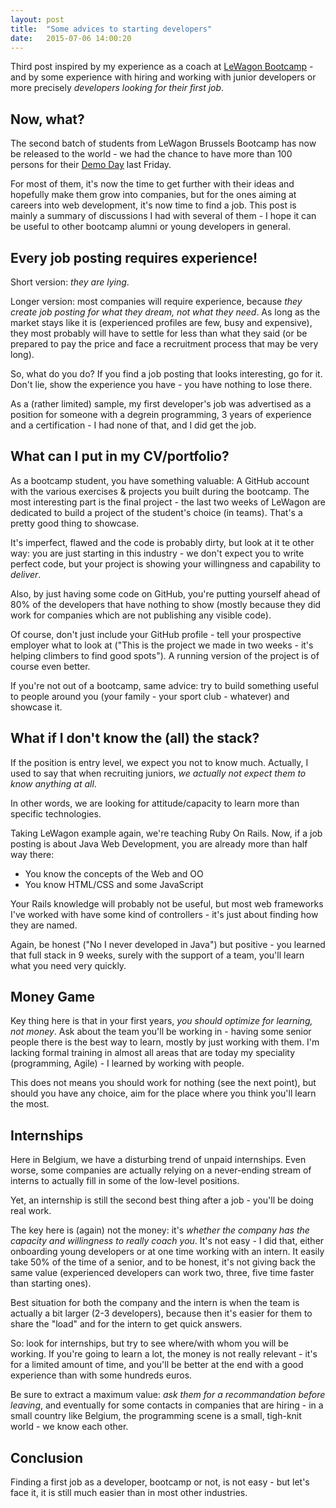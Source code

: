 ```yaml
---
layout: post
title:  "Some advices to starting developers"
date:   2015-07-06 14:00:20
---
```


Third post inspired by my experience as a coach at [LeWagon Bootcamp](http://lewagon.org/program) - and by some experience with hiring and working with junior developers or more precisely *developers looking for their first job*.

## Now, what?

The second batch of students from LeWagon Brussels Bootcamp has now be released to the world - we had the chance to have more than 100 persons for their [Demo Day](http://www.meetup.com/Le-Wagon-Brussels-Coding-Station/events/223403251/) last Friday.

For most of them, it's now the time to get further with their ideas and hopefully make them grow into companies, but for the ones aiming at careers into web development, it's now time to find a job. This post is mainly a summary of discussions I had with several of them - I hope it can be useful to other bootcamp alumni or young developers in general.

## Every job posting requires experience! 

Short version: *they are lying*.

Longer version: most companies will require experience, because *they create job posting for what they dream, not what they need*. As long as the market stays like it is (experienced profiles are few, busy and expensive), they most probably will have to settle for less than what they said (or be prepared to pay the price and face a recruitment process that may be very long).

So, what do you do? If you find a job posting that looks interesting, go for it. Don't lie, show the experience you have - you have nothing to lose there.

As a (rather limited) sample, my first developer's job was advertised as a position for someone with a degrein programming, 3 years of experience and a certification - I had none of that, and I did get the job.

## What can I put in my CV/portfolio?

As a bootcamp student, you have something valuable: A GitHub account with the various exercises & projects you built during the bootcamp. The most interesting part is the final project - the last two weeks of LeWagon are dedicated to build a project of the student's choice (in teams). That's a pretty good thing to showcase.

It's imperfect, flawed and the code is probably dirty, but look at it te other way: you are just starting in this industry - we don't expect you to write perfect code, but your project is showing your willingness and capability to *deliver*.

Also, by just having some code on GitHub, you're putting yourself ahead of 80% of the developers that have nothing to show (mostly because they did work for companies which are not publishing any visible code).

Of course, don't just include your GitHub profile - tell your prospective employer what to look at ("This is the project we made in two weeks - it's helping climbers to find good spots"). A running version of the project is of course even better.

If you're not out of a bootcamp, same advice: try to build something useful to people around you (your family - your sport club - whatever) and showcase it.

## What if I don't know the (all) the stack?

If the position is entry level, we expect you not to know much. Actually, I used to say that when recruiting juniors, *we actually not expect them to know anything at all*.

In other words, we are looking for attitude/capacity to learn more than specific technologies.

Taking LeWagon example again, we're teaching Ruby On Rails. Now, if a job posting is about Java Web Development, you are already more than half way there:

* You know the concepts of the Web and OO
* You know HTML/CSS and some JavaScript

Your Rails knowledge will probably not be useful, but most web frameworks I've worked with have some kind of controllers - it's just about finding how they are named.

Again, be honest ("No I never developed in Java") but positive - you learned that full stack in 9 weeks, surely with the support of a team, you'll learn what you need very quickly.

## Money Game

Key thing here is that in your first years, *you should optimize for learning, not money*. Ask about the team you'll be working in - having some senior people there is the best way to learn, mostly by just working with them. I'm lacking formal training in almost all areas that are today my speciality (programming, Agile) - I learned by working with people.

This does not means you should work for nothing (see the next point), but should you have any choice, aim for the place where you think you'll learn the most.

## Internships

Here in Belgium, we have a disturbing trend of unpaid internships. Even worse, some companies are actually relying on a never-ending stream of interns to actually fill in some of the low-level positions.

Yet, an internship is still the second best thing after a job - you'll be doing real work.

The key here is (again) not the money: it's *whether the company has the capacity and willingness to really coach you*. It's not easy - I did that, either onboarding young developers or at one time working with an intern. It easily take 50% of the time of a senior, and to be honest, it's not giving back the same value (experienced developers can work two, three, five time faster than starting ones).

Best situation for both the company and the intern is when the team is actually a bit larger (2-3 developers), because then it's easier for them to share the "load" and for the intern to get quick answers.

So: look for internships, but try to see where/with whom you will be working. If you're going to learn a lot, the money is not really relevant - it's for a limited amount of time, and you'll be better at the end with a good experience than with some hundreds euros.

Be sure to extract a maximum value: *ask them for a recommandation before leaving*, and eventually for some contacts in companies that are hiring - in a small country like Belgium, the programming scene is a small, tigh-knit world - we know each other.

## Conclusion

Finding a first job as a developer, bootcamp or not, is not easy - but let's face it, it is still much easier than in most other industries.